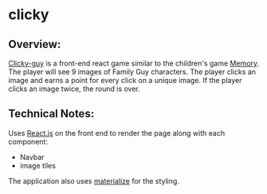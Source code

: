 # clicky

## Overview:
[Clicky-guy]("https://clicky-guy.herokuapp.com/") is a front-end react game similar to the children's game [Memory]("https://en.wikipedia.org/wiki/Concentration_(game)"). The player will see 9 images of Family Guy characters. The player clicks an image and earns a point for every click on a unique image. If the player clicks an image twice, the round is over.

## Technical Notes:
Uses [React.js]("https://reactjs.org/") on the front end to render the page along with each component:
- Navbar
- image tiles

The application also uses [materialize]("http://materializecss.com/") for the styling.
